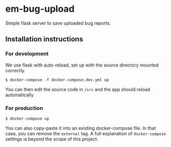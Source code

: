 # em-bug-upload

Simple flask server to save uploaded bug reports.

## Installation instructions

### For development

We use flask with auto-reload, set up with the source directory mounted correctly.

```
$ docker-compose -f docker-compose.dev.yml up
```

You can then edit the source code in `/src` and the app should reload automatically

### For production

```
$ docker-compose up
```

You can also copy-paste it into an existing docker-compose file. In that case,
you can remove the `external` tag.  A full explanation of `docker-compose`
settings is beyond the scope of this project.
